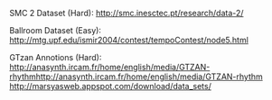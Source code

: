 SMC 2 Dataset (Hard):
http://smc.inesctec.pt/research/data-2/

Ballroom Dataset (Easy):
http://mtg.upf.edu/ismir2004/contest/tempoContest/node5.html

GTzan Annotions (Hard):
http://anasynth.ircam.fr/home/english/media/GTZAN-rhythmhttp://anasynth.ircam.fr/home/english/media/GTZAN-rhythm
http://marsyasweb.appspot.com/download/data_sets/
